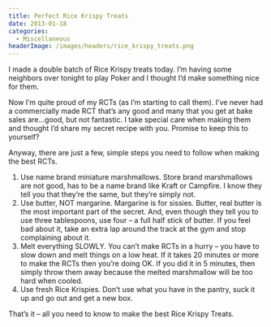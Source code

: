 ```yaml
---
title: Perfect Rice Krispy Treats
date: 2013-01-18
categories: 
  - Miscellaneous
headerImage: /images/headers/rice_krispy_treats.png
---
```


I made a double batch of Rice Krispy treats today. I’m having some neighbors over tonight to play Poker and I thought I’d make something nice for them.

Now I’m quite proud of my RCTs (as I’m starting to call them). I’ve never had a commercially made RCT that’s any good and many that you get at bake sales are…good, but not fantastic. I take special care when making them and thought I’d share my secret recipe with you. Promise to keep this to yourself?

Anyway, there are just a few, simple steps you need to follow when making the best RCTs.

1. Use name brand miniature marshmallows. Store brand marshmallows are not good, has to be a name brand like Kraft or Campfire. I know they tell you that they’re the same, but they’re simply not.
2. Use butter, NOT margarine. Margarine is for sissies. Butter, real butter is the most important part of the secret. And, even though they tell you to use three tablespoons, use four – a full half stick of butter. If you feel bad about it, take an extra lap around the track at the gym and stop complaining about it.
3. Melt everything SLOWLY. You can’t make RCTs in a hurry – you have to slow down and melt things on a low heat. If it takes 20 minutes or more to make the RCTs then you’re doing OK. If you did it in 5 minutes, then simply throw them away because the melted marshmallow will be too hard when cooled.
4. Use fresh Rice Krispies. Don’t use what you have in the pantry, suck it up and go out and get a new box.

That’s it – all you need to know to make the best Rice Krispy Treats.
